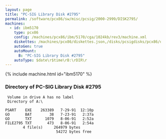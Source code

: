 ```yaml
---
layout: page
title: "PC-SIG Library Disk #2795"
permalink: /software/pcx86/sw/misc/pcsig/2000-2999/DISK2795/
machines:
  - id: ibm5170
    type: pcx86
    config: /machines/pcx86/ibm/5170/cga/1024kb/rev3/machine.xml
    diskettes: /machines/pcx86/diskettes.json,/disks/pcsigdisks/pcx86/diskettes.json
    autoGen: true
    autoMount:
      B: "PC-SIG Library Disk #2795"
    autoType: $date\r$time\rB:\rDIR\r
---
```


{% include machine.html id="ibm5170" %}

### Directory of PC-SIG Library Disk #2795

     Volume in drive A has no label
     Directory of A:\

    PSART    EXE    263389   7-29-91  12:10p
    GO       BAT        38   7-23-91   2:37a
    GO       TXT      1079   8-06-91   2:52a
    FILE2795 TXT       473   8-06-91   2:54a
            4 file(s)     264979 bytes
                           54272 bytes free

